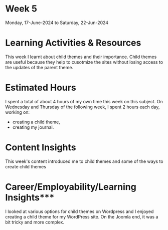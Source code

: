 # Week 5
Monday, 17-June-2024 to Saturday, 22-Jun-2024

# Learning Activities & Resources
This week I learnt about child themes and their importance. Child themes are useful because they help to cusotmize the sites without losing access to the updates of the parent theme.

# Estimated Hours
I spent a total of about 4 hours of my own time this week on this subject. On Wednesday and Thursday of the following week, I spent 2 hours each day, working on:
* creating a child theme,
* creating my journal.

# Content Insights
This week's content introduced me to child themes and some of the ways to create child themes

# Career/Employability/Learning Insights***
I looked at various options for child themes on Wordpress and I enjoyed creating a child theme for my WordPress site. On the Joomla end, it was a bit tricky and more complex.
